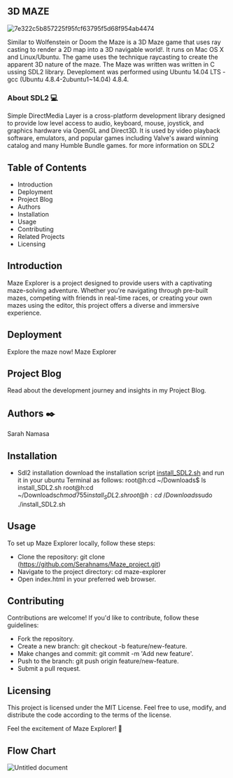 ## 3D MAZE

![7e322c5b857225f95fcf63795f5d68f954ab4474](https://github.com/Serahnams/Maze_project/assets/128810177/e548e5b9-429c-411c-a82a-b5b8e578f938)

Similar to Wolfenstein or Doom the Maze is a 3D Maze game that uses ray casting to render a 2D map into a 3D navigable world!.
It runs on Mac OS X and Linux/Ubuntu. The game uses the technique raycasting to create the apparent 3D nature of the maze.
The Maze was written was written in C ussing SDL2 library. Deveploment was performed using Ubuntu 14.04 LTS - gcc (Ubuntu 4.8.4-2ubuntu1~14.04) 4.8.4.

### About SDL2 💻

Simple DirectMedia Layer is a cross-platform development library designed to provide low level access to audio, keyboard, mouse, joystick, and graphics hardware via OpenGL and Direct3D. It is used by video playback software, emulators, and popular games including Valve's award winning catalog and many Humble Bundle games. for more information on SDL2

## Table of Contents

- Introduction
- Deployment
- Project Blog
- Authors
- Installation
- Usage
- Contributing
- Related Projects
- Licensing

## Introduction
Maze Explorer is a project designed to provide users with a captivating maze-solving adventure. Whether you're navigating through pre-built mazes, competing with friends in real-time races, or creating your own mazes using the editor, this project offers a diverse and immersive experience.

## Deployment
Explore the maze now! Maze Explorer

## Project Blog
Read about the development journey and insights in my Project Blog.

## Authors :black_nib:
Sarah Namasa

## Installation

 - Sdl2 installation
download the installation script [install_SDL2.sh](https://s3.amazonaws.com/intranet-projects-files/holbertonschool-low_level_programming/graphics_programming/install_SDL2.sh) and run it in your ubuntu Terminal as follows:
root@h:cd ~/Downloads$ ls
install_SDL2.sh
root@h:cd ~/Downloads$chmod 755 install_SDL2.sh
root@h:cd ~/Downloads$sudo ./install_SDL2.sh

## Usage
To set up Maze Explorer locally, follow these steps:

- Clone the repository: git clone (https://github.com/Serahnams/Maze_project.git)
- Navigate to the project directory: cd maze-explorer
- Open index.html in your preferred web browser.

## Contributing
Contributions are welcome! If you'd like to contribute, follow these guidelines:

- Fork the repository.
- Create a new branch: git checkout -b feature/new-feature.
- Make changes and commit: git commit -m 'Add new feature'.
- Push to the branch: git push origin feature/new-feature.
- Submit a pull request.

## Licensing
This project is licensed under the MIT License. Feel free to use, modify, and distribute the code according to the terms of the license.

Feel the excitement of Maze Explorer! 🌟

## Flow Chart

![Untitled document](https://github.com/Serahnams/Maze_project/assets/128810177/eb0f4418-1508-48e5-bc99-2b9f7bd83569)
